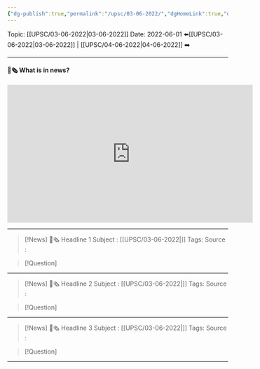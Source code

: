 ```yaml
---
{"dg-publish":true,"permalink":"/upsc/03-06-2022/","dgHomeLink":true,"dgPassFrontmatter":false}
---
```



Topic: [[UPSC/03-06-2022|03-06-2022]]
Date: 2022-06-01
⬅️[[UPSC/03-06-2022|03-06-2022]] | [[UPSC/04-06-2022|04-06-2022]] ➡️

----
#### 📰🗞️ What is in news? 
 <iframe width="560" height="315" src="https://www.youtube-nocookie.com/embed/videoseries?list=PL1sgm5x8M9FBddLMD9ZAEEYl6HoSAbej1" title="YouTube video player" frameborder="0" allow="accelerometer; autoplay; clipboard-write; encrypted-media; gyroscope; picture-in-picture" allowfullscreen></iframe>

----
>[!News] 📰🗞️ Headline 1
>Subject : [[UPSC/03-06-2022|]]
>Tags: 
>Source : 

>[!Question]

---
>[!News] 📰🗞️ Headline 2
>Subject : [[UPSC/03-06-2022|]]
>Tags: 
>Source : 

>[!Question]

----
>[!News] 📰🗞️ Headline 3
>Subject : [[UPSC/03-06-2022|]]
>Tags: 
>Source : 

>[!Question]

----